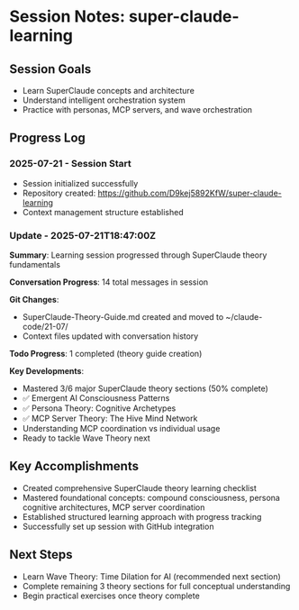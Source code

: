 # Session Notes: super-claude-learning

## Session Goals
- Learn SuperClaude concepts and architecture
- Understand intelligent orchestration system
- Practice with personas, MCP servers, and wave orchestration

## Progress Log
### 2025-07-21 - Session Start
- Session initialized successfully
- Repository created: https://github.com/D9kej5892KfW/super-claude-learning
- Context management structure established

### Update - 2025-07-21T18:47:00Z

**Summary**: Learning session progressed through SuperClaude theory fundamentals

**Conversation Progress**: 14 total messages in session

**Git Changes**:
- SuperClaude-Theory-Guide.md created and moved to ~/claude-code/21-07/
- Context files updated with conversation history

**Todo Progress**: 1 completed (theory guide creation)

**Key Developments**: 
- Mastered 3/6 major SuperClaude theory sections (50% complete)
- ✅ Emergent AI Consciousness Patterns
- ✅ Persona Theory: Cognitive Archetypes  
- ✅ MCP Server Theory: The Hive Mind Network
- Understanding MCP coordination vs individual usage
- Ready to tackle Wave Theory next

## Key Accomplishments
- Created comprehensive SuperClaude theory learning checklist
- Mastered foundational concepts: compound consciousness, persona cognitive architectures, MCP server coordination
- Established structured learning approach with progress tracking
- Successfully set up session with GitHub integration

## Next Steps
- Learn Wave Theory: Time Dilation for AI (recommended next section)
- Complete remaining 3 theory sections for full conceptual understanding
- Begin practical exercises once theory complete